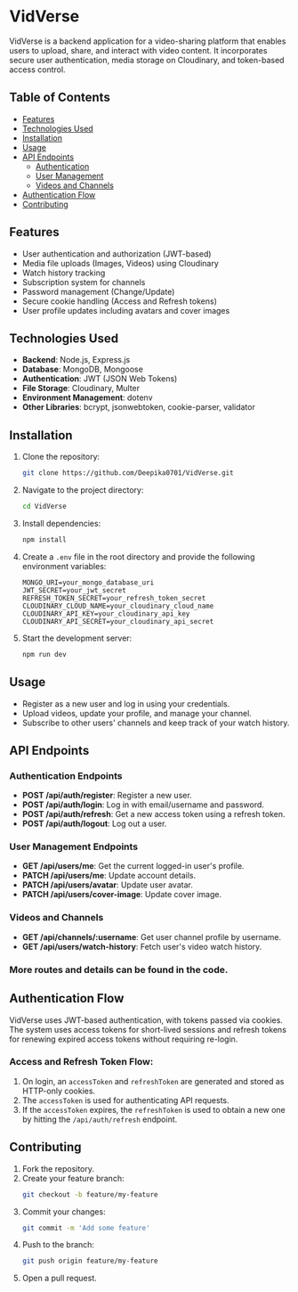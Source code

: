 
# VidVerse

VidVerse is a backend application for a video-sharing platform that enables users to upload, share, and interact with video content. It incorporates secure user authentication, media storage on Cloudinary, and token-based access control.

## Table of Contents
- [Features](#features)
- [Technologies Used](#technologies-used)
- [Installation](#installation)
- [Usage](#usage)
- [API Endpoints](#api-endpoints)
  - [Authentication](#authentication-endpoints)
  - [User Management](#user-management-endpoints)
  - [Videos and Channels](#videos-and-channels)
- [Authentication Flow](#authentication-flow)
- [Contributing](#contributing)

## Features
- User authentication and authorization (JWT-based)
- Media file uploads (Images, Videos) using Cloudinary
- Watch history tracking
- Subscription system for channels
- Password management (Change/Update)
- Secure cookie handling (Access and Refresh tokens)
- User profile updates including avatars and cover images

## Technologies Used
- **Backend**: Node.js, Express.js
- **Database**: MongoDB, Mongoose
- **Authentication**: JWT (JSON Web Tokens)
- **File Storage**: Cloudinary, Multer
- **Environment Management**: dotenv
- **Other Libraries**: bcrypt, jsonwebtoken, cookie-parser, validator

## Installation

1. Clone the repository:
   ```bash
   git clone https://github.com/Deepika0701/VidVerse.git
   ```

2. Navigate to the project directory:
   ```bash
   cd VidVerse
   ```

3. Install dependencies:
   ```bash
   npm install
   ```

4. Create a `.env` file in the root directory and provide the following environment variables:
   ```env
   MONGO_URI=your_mongo_database_uri
   JWT_SECRET=your_jwt_secret
   REFRESH_TOKEN_SECRET=your_refresh_token_secret
   CLOUDINARY_CLOUD_NAME=your_cloudinary_cloud_name
   CLOUDINARY_API_KEY=your_cloudinary_api_key
   CLOUDINARY_API_SECRET=your_cloudinary_api_secret
   ```

5. Start the development server:
   ```bash
   npm run dev
   ```

## Usage

- Register as a new user and log in using your credentials.
- Upload videos, update your profile, and manage your channel.
- Subscribe to other users' channels and keep track of your watch history.

## API Endpoints

### Authentication Endpoints
- **POST /api/auth/register**: Register a new user.
- **POST /api/auth/login**: Log in with email/username and password.
- **POST /api/auth/refresh**: Get a new access token using a refresh token.
- **POST /api/auth/logout**: Log out a user.

### User Management Endpoints
- **GET /api/users/me**: Get the current logged-in user's profile.
- **PATCH /api/users/me**: Update account details.
- **PATCH /api/users/avatar**: Update user avatar.
- **PATCH /api/users/cover-image**: Update cover image.

### Videos and Channels
- **GET /api/channels/:username**: Get user channel profile by username.
- **GET /api/users/watch-history**: Fetch user's video watch history.

### More routes and details can be found in the code.

## Authentication Flow

VidVerse uses JWT-based authentication, with tokens passed via cookies. The system uses access tokens for short-lived sessions and refresh tokens for renewing expired access tokens without requiring re-login.

### Access and Refresh Token Flow:
1. On login, an `accessToken` and `refreshToken` are generated and stored as HTTP-only cookies.
2. The `accessToken` is used for authenticating API requests.
3. If the `accessToken` expires, the `refreshToken` is used to obtain a new one by hitting the `/api/auth/refresh` endpoint.

## Contributing

1. Fork the repository.
2. Create your feature branch:
   ```bash
   git checkout -b feature/my-feature
   ```
3. Commit your changes:
   ```bash
   git commit -m 'Add some feature'
   ```
4. Push to the branch:
   ```bash
   git push origin feature/my-feature
   ```
5. Open a pull request.



